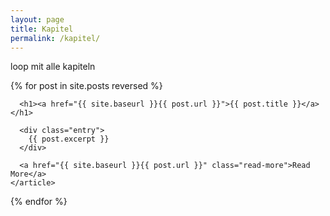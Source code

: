 ```yaml
---
layout: page
title: Kapitel
permalink: /kapitel/
---
```


loop mit alle kapiteln

<div class="posts">
  
  {% for post in site.posts reversed %}
    <article class="post">

      <h1><a href="{{ site.baseurl }}{{ post.url }}">{{ post.title }}</a></h1>
      
      <div class="entry">
        {{ post.excerpt }}
      </div>

      <a href="{{ site.baseurl }}{{ post.url }}" class="read-more">Read More</a>
    </article>
  {% endfor %}
</div>
